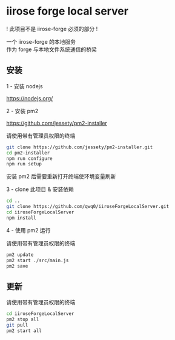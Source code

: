 # iirose forge local server

! 此项目不是 iirose-forge 必须的部分 !

一个 iirose-forge 的本地服务  
作为 forge 与本地文件系统通信的桥梁

## 安装

1 - 安装 nodejs

https://nodejs.org/

2 - 安装 pm2

https://github.com/jessety/pm2-installer

请使用带有管理员权限的终端

```bash
git clone https://github.com/jessety/pm2-installer.git
cd pm2-installer
npm run configure
npm run setup
```

安装 pm2 后需要重新打开终端使环境变量刷新

3 - clone 此项目 & 安装依赖

```bash
cd ..
git clone https://github.com/qwq0/iiroseForgeLocalServer.git
cd iiroseForgeLocalServer
npm install
```

4 - 使用 pm2 运行

请使用带有管理员权限的终端

```bash
pm2 update
pm2 start ./src/main.js
pm2 save
```

## 更新

请使用带有管理员权限的终端

```bash
cd iiroseForgeLocalServer
pm2 stop all
git pull
pm2 start all
```